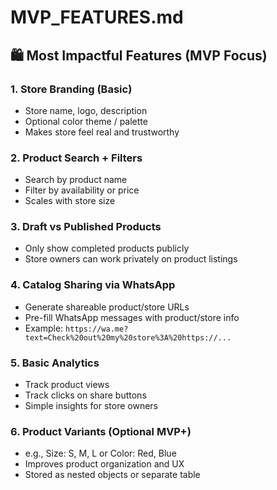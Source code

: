 # MVP_FEATURES.md

## 🛍️ Most Impactful Features (MVP Focus)

### 1. Store Branding (Basic)

- Store name, logo, description
- Optional color theme / palette
- Makes store feel real and trustworthy

### 2. Product Search + Filters

- Search by product name
- Filter by availability or price
- Scales with store size

### 3. Draft vs Published Products

- Only show completed products publicly
- Store owners can work privately on product listings

### 4. Catalog Sharing via WhatsApp

- Generate shareable product/store URLs
- Pre-fill WhatsApp messages with product/store info
- Example: `https://wa.me?text=Check%20out%20my%20store%3A%20https://...`

### 5. Basic Analytics

- Track product views
- Track clicks on share buttons
- Simple insights for store owners

### 6. Product Variants (Optional MVP+)

- e.g., Size: S, M, L or Color: Red, Blue
- Improves product organization and UX
- Stored as nested objects or separate table
